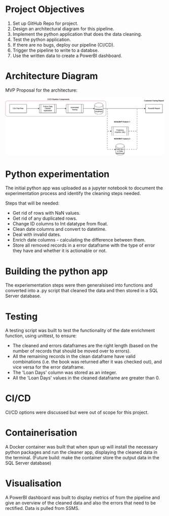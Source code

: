 # Project Objectives

1. Set up GitHub Repo for project.
2. Design an architectural diagram for this pipeline.
3. Implement the python application that does the data cleaning.
4. Test the python application.
5. If there are no bugs, deploy our pipeline (CI/CD).
6. Trigger the pipeline to write to a databse.
7. Use the written data to create a PowerBI dashboard.

# Architecture Diagram

MVP Proposal for the architecture:

![Image](POC_architecture.drawio.png)

# Python experimentation

The initial python app was uploaded as a jupyter notebook to document the experimentation process and identify the cleaning steps needed.

Steps that will be needed:
- Get rid of rows with NaN values.
- Get rid of any duplicated rows.
- Change ID columns to Int datatype from float.
- Clean date columns and convert to datetime.
- Deal with invalid dates.
- Enrich date columns - calculating the difference between them.
- Store all removed records in a error dataframe with the type of error they have and whether it is actionable or not.

# Building the python app

The experiementation steps were then generalsised into functions and converted into a .py script that cleaned the data and then stored in a SQL Server database.

# Testing
 
A testing script was built to test the functionality of the date enrichment function, using unittest, to ensure:

- The cleaned and errors dataframes are the right length (based on the number of records that should be moved over to errors).
- All the remaining records in the clean dataframe have valid combinations (i.e. the book was returned after it was checked out), and vice versa for the error dataframe.
- The 'Loan Days' column was stored as an integer.
- All the 'Loan Days' values in the cleaned dataframe are greater than 0.

# CI/CD

CI/CD options were discussed but were out of scope for this project.

# Containerisation 

A Docker container was built that when spun up will install the necessary python packages and run the cleaner app, displaying the cleaned data in the terminal. (Future build: make the container store the output data in the SQL Server database)

# Visualisation

A PowerBI dashboard was built to display metrics of from the pipeline and give an overview of the cleaned data and also the errors that need to be rectified. Data is pulled from SSMS.